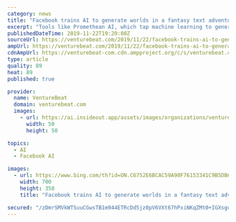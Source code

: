 ```yaml
---
category: news
title: "Facebook trains AI to generate worlds in a fantasy text adventure"
excerpt: "Tools like Promethean AI, which tap machine learning to generate scenes, promise to ease the design burden somewhat. But barriers remain. That’s why researchers at Facebook, the University of Lorraine, and the University College London in a preprint research paper investigated an AI approach to creating game worlds. Using content from LIGHT ..."
publishedDateTime: 2019-11-22T19:20:00Z
sourceUrl: https://venturebeat.com/2019/11/22/facebook-trains-ai-to-generate-worlds-in-a-fantasy-text-adventure/
ampUrl: https://venturebeat.com/2019/11/22/facebook-trains-ai-to-generate-worlds-in-a-fantasy-text-adventure/amp/
cdnAmpUrl: https://venturebeat-com.cdn.ampproject.org/c/s/venturebeat.com/2019/11/22/facebook-trains-ai-to-generate-worlds-in-a-fantasy-text-adventure/amp/
type: article
quality: 89
heat: 89
published: true

provider:
  name: VentureBeat
  domain: venturebeat.com
  images:
    - url: https://ai.insideout.app/assets/images/organizations/venturebeat.com-50x50.jpg
      width: 50
      height: 50

topics:
  - AI
  - Facebook AI

images:
  - url: https://www.bing.com/th?id=ON.C6752E6BCAC59A90F76153341C9B5DB6
    width: 700
    height: 350
    title: "Facebook trains AI to generate worlds in a fantasy text adventure"

secured: "/zDmrSMVkWTSuuCGwsTB1m944ETRcDd5jz0pV6VXt67hPxiNKqZMt0+IGXsgq7W1Uu2eOwJ8X6HfTxLQ3poi6vvpzcNI7chiYAALzk561b+vrqe5tPAMS7wWxuvG33tGm7j9lk3eq/SiD6KFj0KqGURkKHqvLrGQsW09TMIjC9RSkje4fltTbD4Fm9A3Fg/JV16yPg0cgDCtTtKm5lkPFRjORjLtPbFq5gPeZ70roKixOFoinEDT5ypciijuJA4ZD2a3GNf3HzMn67FVd+CzBA==;eymCesw7JM8ot2GCCcfhzA=="
---
```



